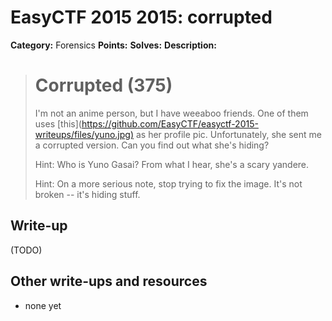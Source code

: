 # EasyCTF 2015 2015: corrupted

**Category:** Forensics
**Points:** 
**Solves:** 
**Description:**

> # Corrupted (375)
> 
> 
> I'm not an anime person, but I have weeaboo friends. One of them uses [this](<https://github.com/EasyCTF/easyctf-2015-writeups/files/yuno.jpg)> as her profile pic. Unfortunately, she sent me a corrupted version. Can you find out what she's hiding?
> 
> 
> Hint: Who is Yuno Gasai? From what I hear, she's a scary yandere.
> 
> Hint: On a more serious note, stop trying to fix the image. It's not broken -- it's hiding stuff.

## Write-up

(TODO)

## Other write-ups and resources

* none yet
